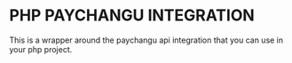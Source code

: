 # PHP PAYCHANGU INTEGRATION

This is a wrapper around the paychangu api integration that you can use in your php project.
